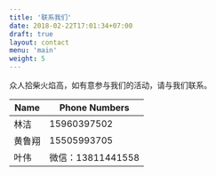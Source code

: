 ```yaml
---
title: '联系我们'
date: 2018-02-22T17:01:34+07:00
draft: true
layout: contact
menu: 'main'
weight: 5
---
```


众人拾柴火焰高，如有意参与我们的活动，请与我们联系。

| Name      | Phone Numbers   |
| --------- | --------------- |
| 林洁   | 15960397502 |
| 黄鲁翔 | 15505993705 |
| 叶伟  | 微信：13811441558 |
